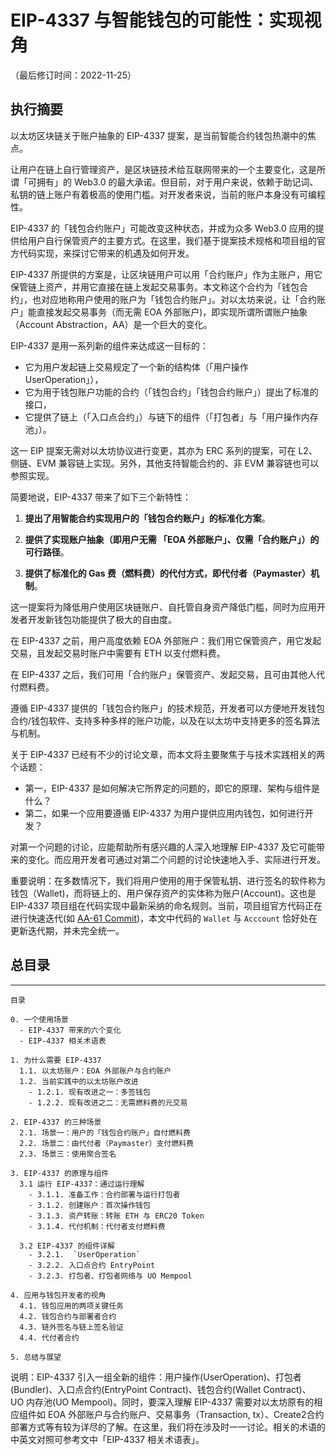 # EIP-4337 与智能钱包的可能性：实现视角

（最后修订时间：2022-11-25）

## 执行摘要

以太坊区块链关于账户抽象的 EIP-4337 提案，是当前智能合约钱包热潮中的焦点。

让用户在链上自行管理资产，是区块链技术给互联网带来的一个主要变化，这是所谓「可拥有」的 Web3.0 的最大承诺。但目前，对于用户来说，依赖于助记词、私钥的链上账户有着极高的使用门槛。对开发者来说，当前的账户本身没有可编程性。

EIP-4337 的「钱包合约账户」可能改变这种状态，并成为众多 Web3.0 应用的提供给用户自行保管资产的主要方式。在这里，我们基于提案技术规格和项目组的官方代码实现，来探讨它带来的机遇及如何开发。

EIP-4337 所提供的方案是，让区块链用户可以用「合约账户」作为主账户，用它保管链上资产，并用它直接在链上发起交易事务。本文称这个合约为「钱包合约」，也对应地称用户使用的账户为「钱包合约账户」。对以太坊来说，让「合约账户」能直接发起交易事务（而无需 EOA 外部账户)，即实现所谓所谓账户抽象（Account Abstraction，AA）是一个巨大的变化。

EIP-4337 是用一系列新的组件来达成这一目标的：

- 它为用户发起链上交易规定了一个新的结构体（「用户操作 UserOperation」），
- 它为用于钱包账户功能的合约（「钱包合约」「钱包合约账户」）提出了标准的接口，
- 它提供了链上（「入口点合约」）与链下的组件（「打包者」与「用户操作内存池」）。

这一 EIP 提案无需对以太坊协议进行变更，其亦为 ERC 系列的提案，可在 L2、侧链、EVM 兼容链上实现。另外，其他支持智能合约的、非 EVM 兼容链也可以参照实现。

简要地说，EIP-4337 带来了如下三个新特性：

1. **提出了用智能合约实现用户的「钱包合约账户」的标准化方案**。

2. **提供了实现账户抽象（即用户无需 「EOA 外部账户」、仅需「合约账户」）的可行路径**。

3. **提供了标准化的 Gas 费（燃料费）的代付方式，即代付者（Paymaster）机制**。

这一提案将为降低用户使用区块链账户、自托管自身资产降低门槛，同时为应用开发者开发新钱包功能提供了极大的自由度。

在 EIP-4337 之前，用户高度依赖 EOA 外部账户：我们用它保管资产，用它发起交易，且发起交易时账户中需要有 ETH 以支付燃料费。

在 EIP-4337 之后，我们可用「合约账户」保管资产、发起交易，且可由其他人代付燃料费。

遵循 EIP-4337 提供的「钱包合约账户」的技术规范，开发者可以方便地开发钱包合约/钱包软件、支持多种多样的账户功能，以及在以太坊中支持更多的签名算法与机制。

关于 EIP-4337 已经有不少的讨论文章，而本文将主要聚焦于与技术实践相关的两个话题：

- 第一，EIP-4337 是如何解决它所界定的问题的，即它的原理、架构与组件是什么？
- 第二，如果一个应用要遵循 EIP-4337 为用户提供应用内钱包，如何进行开发？

对第一个问题的讨论，应能帮助所有感兴趣的人深入地理解 EIP-4337 及它可能带来的变化。而应用开发者可通过对第二个问题的讨论快速地入手、实际进行开发。

重要说明：在多数情况下，我们将用户使用的用于保管私钥、进行签名的软件称为钱包（Wallet)，而将链上的、用户保存资产的实体称为账户(Account)。这也是 EIP-4337 项目组在代码实现中最新采纳的命名规则。当前，项目组官方代码正在进行快速迭代(如 [AA-61 Commit](https://github.com/eth-infinitism/account-abstraction/commit/695e490484dbf380b9135d30b57037a0428514aa))，本文中代码的 `Wallet` 与 `Acccount` 恰好处在更新迭代期，并未完全统一。

## 总目录

---

    目录

    0. 一个使用场景
      - EIP-4337 带来的六个变化
      - EIP-4337 相关术语表

    1. 为什么需要 EIP-4337
      1.1. 以太坊账户：EOA 外部账户与合约账户
      1.2. 当前实践中的以太坊账户改进
        - 1.2.1. 现有改进之一：多签钱包
        - 1.2.2. 现有改进之二：无需燃料费的元交易

    2. EIP-4337 的三种场景
      2.1. 场景一：用户的「钱包合约账户」自付燃料费
      2.2. 场景二：由代付者（Paymaster）支付燃料费
      2.3. 场景三：使用聚合签名

    3. EIP-4337 的原理与组件
      3.1 运行 EIP-4337：通过运行理解
        - 3.1.1. 准备工作：合约部署与运行打包者
        - 3.1.2. 创建账户：首次操作钱包
        - 3.1.3. 资产转账：转账 ETH 与 ERC20 Token
        - 3.1.4. 代付机制：代付者支付燃料费

      3.2 EIP-4337 的组件详解
        - 3.2.1.  `UserOperation`
        - 3.2.2. 入口点合约 EntryPoint
        - 3.2.3. 打包者、打包者网络与 UO Mempool

    4. 应用与钱包开发者的视角
      4.1. 钱包应用的两项关键任务
      4.2. 钱包合约与部署者合约
      4.3. 链外签名与链上签名验证
      4.4. 代付者合约

    5. 总结与展望

说明：EIP-4337 引入一组全新的组件：用户操作(UserOperation)、打包者(Bundler)、入口点合约(EntryPoint Contract)、钱包合约(Wallet Contract)、 UO 内存池(UO Mempool)。同时，要深入理解 EIP-4337 需要对以太坊原有的相应组件如 EOA 外部账户与合约账户、交易事务（Transaction, tx）、Create2合约部署方式等有较为详尽的了解。在这里，我们将在涉及时一一讨论。相关的术语的中英文对照可参考文中「EIP-4337 相关术语表」。
